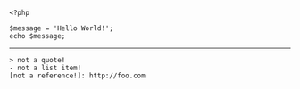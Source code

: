     <?php
    
    $message = 'Hello World!'; 
    echo $message;

---

    > not a quote!
    - not a list item!
    [not a reference!]: http://foo.com
    